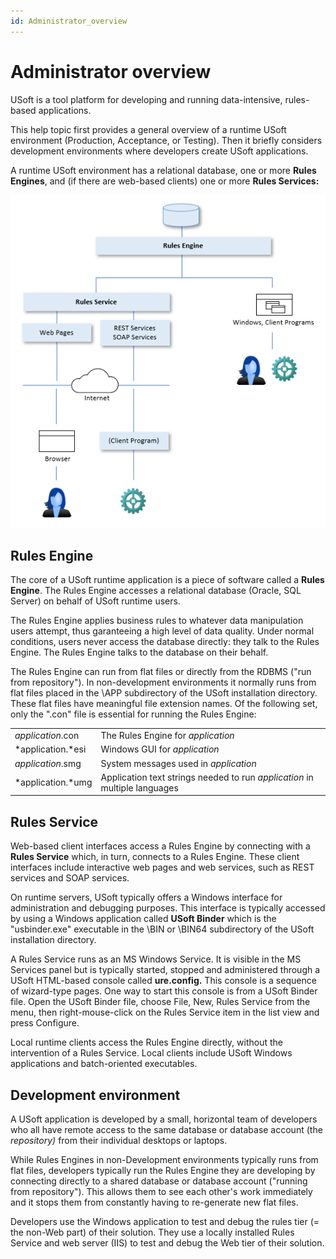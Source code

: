 ```yaml
---
id: Administrator_overview
---
```


# Administrator overview

USoft is a tool platform for developing and running data-intensive, rules-based applications.

This help topic first provides a general overview of a runtime USoft environment (Production, Acceptance, or Testing). Then it briefly considers development environments where developers create USoft applications.

A runtime USoft environment has a relational database, one or more **Rules Engines**, and (if there are web-based clients) one or more **Rules Services:**

![](./assets/5cb20a66-fc33-4ba8-adc1-0281d901428d.png)

## Rules Engine

The core of a USoft runtime application is a piece of software called a **Rules Engine**. The Rules Engine accesses a relational database (Oracle, SQL Server) on behalf of USoft runtime users.

The Rules Engine applies business rules to whatever data manipulation users attempt, thus garanteeing a high level of data quality. Under normal conditions, users never access the database directly: they talk to the Rules Engine. The Rules Engine talks to the database on their behalf.

The Rules Engine can run from flat files or directly from the RDBMS ("run from repository"). In non-development environments it normally runs from flat files placed in the \\APP subdirectory of the USoft installation directory. These flat files have meaningful file extension names. Of the following set, only the ".con" file is essential for running the Rules Engine:

|        |        |
|--------|--------|
|*application*.con|The Rules Engine for *application*|
|*application.*esi|Windows GUI for *application*|
|*application*.smg|System messages used in *application*|
|*application.*umg|Application text strings needed to run *application* in multiple languages|



## Rules Service

Web-based client interfaces access a Rules Engine by connecting with a **Rules Service** which, in turn, connects to a Rules Engine. These client interfaces include interactive web pages and web services, such as REST services and SOAP services.

On runtime servers, USoft typically offers a Windows interface for administration and debugging purposes. This interface is typically accessed by using a Windows application called **USoft Binder** which is the "usbinder.exe" executable in the \\BIN or \\BIN64 subdirectory of the USoft installation directory.

A Rules Service runs as an MS Windows Service. It is visible in the MS Services panel but is typically started, stopped and administered through a USoft HTML-based console called **ure.config.** This console is a sequence of wizard-type pages. One way to start this console is from a USoft Binder file. Open the USoft Binder file, choose File, New, Rules Service from the menu, then right-mouse-click on the Rules Service item in the list view and press Configure.

Local runtime clients access the Rules Engine directly, without the intervention of a Rules Service. Local clients include USoft Windows applications and batch-oriented executables.

## Development environment

A USoft application is developed by a small, horizontal team of developers who all have remote access to the same database or database account (the *repository)* from their individual desktops or laptops.

While Rules Engines in non-Development environments typically runs from flat files, developers typically run the Rules Engine they are developing by connecting directly to a shared database or database account ("running from repository"). This allows them to see each other's work immediately and it stops them from constantly having to re-generate new flat files.

Developers use the Windows application to test and debug the rules tier (= the non-Web part) of their solution. They use a locally installed Rules Service and web server (IIS) to test and debug the Web tier of their solution.

 